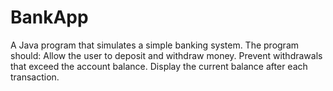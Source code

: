# BankApp
A Java program that simulates a simple banking system. The program should: Allow the user to deposit and withdraw money. Prevent withdrawals that exceed the account balance. Display the current balance after each transaction.
